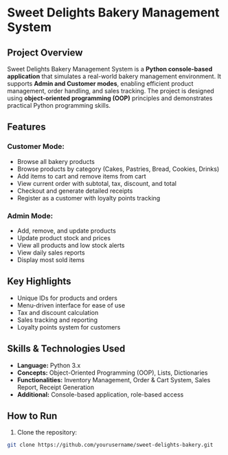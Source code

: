# Sweet Delights Bakery Management System

## Project Overview
Sweet Delights Bakery Management System is a **Python console-based application** that simulates a real-world bakery management environment. It supports **Admin and Customer modes**, enabling efficient product management, order handling, and sales tracking. The project is designed using **object-oriented programming (OOP)** principles and demonstrates practical Python programming skills.

## Features

### Customer Mode:
- Browse all bakery products
- Browse products by category (Cakes, Pastries, Bread, Cookies, Drinks)
- Add items to cart and remove items from cart
- View current order with subtotal, tax, discount, and total
- Checkout and generate detailed receipts
- Register as a customer with loyalty points tracking

### Admin Mode:
- Add, remove, and update products
- Update product stock and prices
- View all products and low stock alerts
- View daily sales reports
- Display most sold items

## Key Highlights
- Unique IDs for products and orders
- Menu-driven interface for ease of use
- Tax and discount calculation
- Sales tracking and reporting
- Loyalty points system for customers

## Skills & Technologies Used
- **Language:** Python 3.x
- **Concepts:** Object-Oriented Programming (OOP), Lists, Dictionaries
- **Functionalities:** Inventory Management, Order & Cart System, Sales Report, Receipt Generation
- **Additional:** Console-based application, role-based access

## How to Run
1. Clone the repository:
```bash
git clone https://github.com/yourusername/sweet-delights-bakery.git
